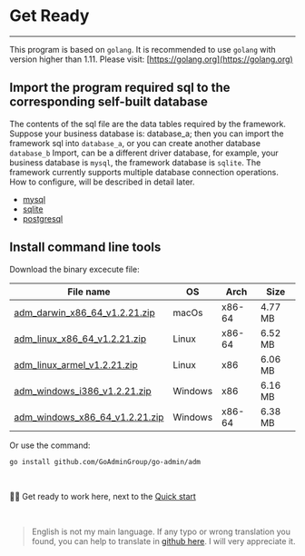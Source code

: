 # Get Ready
---

This program is based on ```golang```. It is recommended to use ```golang``` with version higher than 1.11. Please visit: [https://golang.org](https://golang.org)

## Import the program required sql to the corresponding self-built database

The contents of the sql file are the data tables required by the framework. Suppose your business database is: database_a; then you can import the framework sql into ```database_a```, or you can create another database ```database_b``` Import, can be a different driver database, for example, your business database is ```mysql```, the framework database is ```sqlite```. The framework currently supports multiple database connection operations. How to configure, will be described in detail later.

- [mysql](https://raw.githubusercontent.com/GoAdminGroup/go-admin/master/data/admin.sql)
- [sqlite](https://raw.githubusercontent.com/GoAdminGroup/go-admin/master/data/admin.db)
- [postgresql](https://raw.githubusercontent.com/GoAdminGroup/go-admin/master/data/admin.pgsql)

## Install command line tools

Download the binary excecute file: 

|  File name   | OS  | Arch  | Size  |
|  ----  | ----  | ----  |----  |
| [adm_darwin_x86_64_v1.2.21.zip](http://file.go-admin.cn/go_admin/cli/v1_2_21/adm_darwin_x86_64_v1.2.21.zip)  | macOs | x86-64 | 4.77 MB
| [adm_linux_x86_64_v1.2.21.zip](http://file.go-admin.cn/go_admin/cli/v1_2_21/adm_linux_x86_64_v1.2.21.zip)  | Linux | x86-64   | 6.52 MB
| [adm_linux_armel_v1.2.21.zip](http://file.go-admin.cn/go_admin/cli/v1_2_21/adm_linux_armel_v1.2.21.zip)  | Linux | x86   | 6.06 MB
| [adm_windows_i386_v1.2.21.zip](http://file.go-admin.cn/go_admin/cli/v1_2_21/adm_windows_i386_v1.2.21.zip)  | Windows | x86  |6.16 MB
| [adm_windows_x86_64_v1.2.21.zip](http://file.go-admin.cn/go_admin/cli/v1_2_21/adm_windows_x86_64_v1.2.21.zip)  | Windows | x86-64   |6.38 MB


Or use the command:

```
go install github.com/GoAdminGroup/go-admin/adm
```

<br>

🍺🍺 Get ready to work here, next to the [Quick start](quick_start)

<br>

> English is not my main language. If any typo or wrong translation you found, you can help to translate in [github here](https://github.com/GoAdminGroup/docs). I will very appreciate it.


